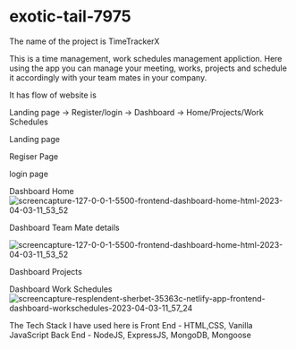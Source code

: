 # exotic-tail-7975

The name of the project is TimeTrackerX

This is a time management, work schedules management appliction. Here using the app you can manage your meeting, works, projects and schedule it accordingly with your team mates in your company.

It has flow of website is

Landing page -> Register/login -> Dashboard -> Home/Projects/Work Schedules

Landing page

Regiser Page


login page



Dashboard Home
![screencapture-127-0-0-1-5500-frontend-dashboard-home-html-2023-04-03-11_53_52](https://user-images.githubusercontent.com/77447439/229427652-e5b60333-9c3a-476a-9824-8cdc8affba56.png)


Dashboard Team Mate details

![screencapture-127-0-0-1-5500-frontend-dashboard-home-html-2023-04-03-11_53_52](https://user-images.githubusercontent.com/77447439/229427726-a74aa08c-3245-43ed-be07-2dcdbcc02f24.png)

Dashboard Projects


Dashboard Work Schedules
![screencapture-resplendent-sherbet-35363c-netlify-app-frontend-dashboard-workschedules-2023-04-03-11_57_24](https://user-images.githubusercontent.com/77447439/229428275-597d59d1-4e7d-43f5-b088-44cb4ef8c01a.png)

The Tech Stack I have used here is 
Front End - HTML,CSS, Vanilla JavaScript
Back End - NodeJS, ExpressJS, MongoDB, Mongoose
